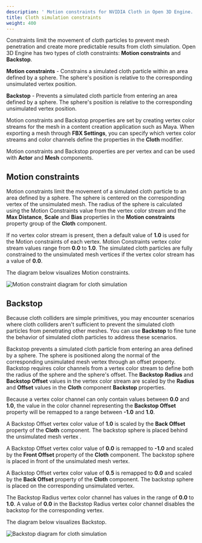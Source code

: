 ```yaml
---
description: ' Motion constraints for NVIDIA Cloth in Open 3D Engine. '
title: Cloth simulation constraints
weight: 400
---
```


Constraints limit the movement of cloth particles to prevent mesh penetration and create more predictable results from cloth simulation. Open 3D Engine has two types of cloth constraints: **Motion constraints** and **Backstop**.

**Motion constraints** - Constrains a simulated cloth particle within an area defined by a sphere. The sphere's position is relative to the corresponding unsimulated vertex position.

**Backstop** - Prevents a simulated cloth particle from entering an area defined by a sphere. The sphere's position is relative to the corresponding unsimulated vertex position.

Motion constraints and Backstop properties are set by creating vertex color streams for the mesh in a content creation application such as Maya. When exporting a mesh through **FBX Settings**, you can specify which vertex color streams and color channels define the properties in the **Cloth** modifier.

Motion constraints and Backstop properties are per vertex and can be used with **Actor** and **Mesh** components.

## Motion constraints 

Motion constraints limit the movement of a simulated cloth particle to an area defined by a sphere. The sphere is centered on the corresponding vertex of the unsimulated mesh. The radius of the sphere is calculated using the Motion Constraints value from the vertex color stream and the **Max Distance**, **Scale** and **Bias** properties in the **Motion constraints** property group of the **Cloth** component.

If no vertex color stream is present, then a default value of **1.0** is used for the Motion constraints of each vertex. Motion Constraints vertex color stream values range from **0.0** to **1.0**. The simulated cloth particles are fully constrained to the unsimulated mesh vertices if the vertex color stream has a value of **0.0**.

 The diagram below visualizes Motion constraints.

![Motion constraint diagram for cloth simulation](/images/user-guide/physx/cloth/cloth-motion-constraints-diagram.png)

## Backstop 

Because cloth colliders are simple primitives, you may encounter scenarios where cloth colliders aren't sufficient to prevent the simulated cloth particles from penetrating other meshes. You can use **Backstop** to fine tune the behavior of simulated cloth particles to address these scenarios.

Backstop prevents a simulated cloth particle from entering an area defined by a sphere. The sphere is positioned along the normal of the corresponding unsimulated mesh vertex through an offset property. Backstop requires color channels from a vertex color stream to define both the radius of the sphere and the sphere's offset. The **Backstop Radius** and **Backstop Offset** values in the vertex color stream are scaled by the **Radius** and **Offset** values in the **Cloth** component **Backstop** properties.

Because a vertex color channel can only contain values between **0.0** and **1.0**, the value in the color channel representing the **Backstop Offset** property will be remapped to a range between **-1.0** and **1.0**.

A Backstop Offset vertex color value of **1.0** is scaled by the **Back Offset** property of the **Cloth** component. The backstop sphere is placed behind the unsimulated mesh vertex .

A Backstop Offset vertex color value of **0.0** is remapped to **-1.0** and scaled by the **Front Offset** property of the **Cloth** component. The backstop sphere is placed in front of the unsimulated mesh vertex.

 A Backstop Offset vertex color value of **0.5** is remapped to **0.0** and scaled by the **Back Offset** property of the **Cloth** component. The backstop sphere is placed on the corresponding unsimulated vertex.

The Backstop Radius vertex color channel has values in the range of **0.0** to **1.0**. A value of **0.0** in the Backstop Radius vertex color channel disables the backstop for the corresponding vertex.

 The diagram below visualizes Backstop.

![Backstop diagram for cloth simulation](/images/user-guide/physx/cloth/cloth-backstop-diagram.png)
